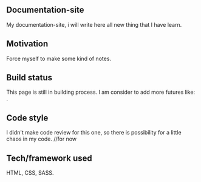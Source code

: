 
## Documentation-site
My documentation-site, i will write here all new thing that I have learn. 

## Motivation
Force myself to make some kind of notes.

## Build status
This page is still in building process.
I am consider to add more futures like: . 


## Code style
I didn't make code review for this one, so there is possibility for a little chaos in my code. //for now

## Tech/framework used
HTML, CSS, SASS.
